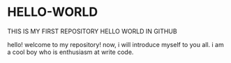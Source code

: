 # HELLO-WORLD
THIS IS MY FIRST REPOSITORY HELLO WORLD IN GITHUB

hello! welcome to my repository!
now, i will introduce myself to you all.
i am a cool boy who is enthusiasm at write code.
